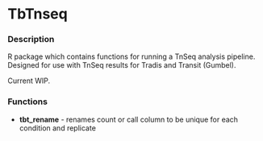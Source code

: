 # TbTnseq

### Description
R package which contains functions for running a TnSeq analysis pipeline. 
Designed for use with TnSeq results for Tradis and Transit (Gumbel). 

Current WIP. 

### Functions
- **tbt_rename** - renames count or call column to be unique for each condition and replicate

